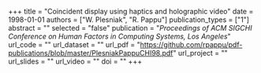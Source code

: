 +++
title = "Coincident display using haptics and holographic video"
date = 1998-01-01
authors = ["W. Plesniak", "R. Pappu"]
publication_types = ["1"]
abstract = ""
selected = "false"
publication = "*Proceedings of ACM SIGCHI Conference on Human Factors in Computing Systems, Los Angeles*"
url_code = ""
url_dataset = ""
url_pdf = "https://github.com/rpappu/pdf-publications/blob/master/PlesniakPappuCHI98.pdf"
url_project = ""
url_slides = ""
url_video = ""
doi = ""
+++

